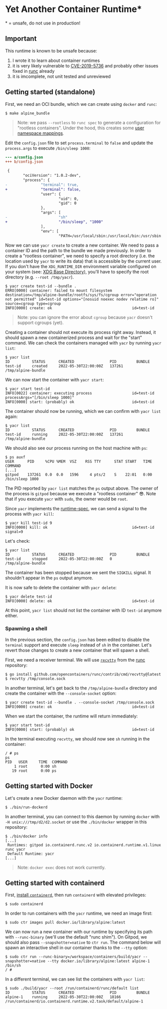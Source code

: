 # Yet Another Container Runtime\*

\* = unsafe, do not use in production!

## Important

This runtime is known to be unsafe because:

1. I wrote it to learn about container runtimes
2. it is very likely vulnerable to [CVE-2019-5736][] and probably other issues fixed in [runc][] already
3. it is imcomplete, not unit tested and unreviewed

## Getting started (standalone)

First, we need an OCI bundle, which we can create using `docker` and `runc`:

```
$ make alpine_bundle
```

> Note: we pass `--rootless` to `runc spec` to generate a configuration for "rootless containers". Under the hood, this creates some [user namespace mappings][].

Edit the `config.json` file to set `process.terminal` to `false` and update the `process.args` to execute `/bin/sleep 1000`:

```diff
--- a/config.json
+++ b/config.json

 {
        "ociVersion": "1.0.2-dev",
        "process": {
-               "terminal": true,
+               "terminal": false,
                "user": {
                        "uid": 0,
                        "gid": 0
                },
                "args": [
-                       "sh"
+                       "/bin/sleep", "1000"
                ],
                "env": [
                        "PATH=/usr/local/sbin:/usr/local/bin:/usr/sbin:/usr/bin:/sbin:/bin",
```

Now we can use `yacr create` to create a new container. We need to pass a container ID and the path to the bundle we made previously. In order to create a "rootless container", we need to specify a root directory (i.e. the location used by `yacr` to write its data) that is accessible by the current user. If you don't have the `XDG_RUNTIME_DIR` environment variable configured on your system (see: [XDG Base Directory][]), you'll have to specify the root directory (e.g. `--root /tmp/yacr`).

```
$ yacr create test-id --bundle .
ERRO[0000] container: failed to mount filesystem         destination=/tmp/alpine-bundle/rootfs/sys/fs/cgroup error="operation not permitted" id=test-id options="[nosuid noexec nodev relatime ro]" source=cgroup type=cgroup
INFO[0000] create: ok                                    id=test-id
```

> Note: you can ignore the error about `cgroup` because `yacr` doesn't support cgroups (yet).

Creating a container should not execute its process right away. Instead, it should spawn a new containerized process and wait for the "start" command. We can check the containers managed with `yacr` by running `yacr list`:

```
$ yacr list
ID          STATUS      CREATED                PID         BUNDLE
test-id     created     2022-05-30T22:00:00Z   137261      /tmp/alpine-bundle
```

We can now start the container with `yacr start`:

```
$ yacr start test-id
INFO[0022] container: executing process                  id=test-id processArgs="[/bin/sleep 1000]"
INFO[0000] start: (probably) ok                          id=test-id
```

The container should now be running, which we can confirm with `yacr list` again:

```
$ yacr list
ID          STATUS      CREATED                PID         BUNDLE
test-id     running     2022-05-30T22:00:00Z   137261      /tmp/alpine-bundle
```

We should also see our process running on the host machine with `ps`:

```
$ ps auxf
USER      PID     %CPU %MEM  VSZ    RSS TTY      STAT START   TIME COMMAND
[...]
gitpod    137261  0.0  0.0   1596     4 pts/2    S    22:01   0:00 /bin/sleep 1000
```

The PID reported by `yacr list` matches the `ps` output above. The owner of the process is `gitpod` because we execute a "rootless container" 😎. Note that if you execute `yacr` with `sudo`, the owner would be `root`.

Since `yacr` implements the [runtime-spec][], we can send a signal to the process with `yacr kill`:

```
$ yacr kill test-id 9
INFO[0000] kill: ok                                      id=test-id signal=9
```

Let's check:

```
$ yacr list
ID          STATUS      CREATED                PID         BUNDLE
test-id     stopped     2022-05-30T22:00:00Z   0           /tmp/alpine-bundle
```

The container has been stopped because we sent the `SIGKILL` signal. It shouldn't appear in the `ps` output anymore.

It is now safe to delete the container with `yacr delete`:

```
$ yacr delete test-id
INFO[0000] delete: ok                                    id=test-id
```

At this point, `yacr list` should not list the container with ID `test-id` anymore either.

### Spawning a shell

In the previous section, the `config.json` has been edited to disable the `terminal` support and execute `sleep` instead of `sh` in the container. Let's revert those changes to create a new container that will spawn a shell.

First, we need a receiver terminal. We will use [`recvtty`][recvtty] from the [runc][] repository:

```
$ go install github.com/opencontainers/runc/contrib/cmd/recvtty@latest
$ recvtty /tmp/console.sock
```

In another terminal, let's get back to the `/tmp/alpine-bundle` directory and create the container with the `--console-socket` option:

```
$ yacr create test-id --bundle . --console-socket /tmp/console.sock
INFO[0000] create: ok                                    id=test-id
```

When we start the container, the runtime will return immediately:

```
$ yacr start test-id
INFO[0000] start: (probably) ok                          id=test-id
```

In the terminal executing `recvtty`, we should now see `sh` running in the container:

```
/ # ps
ps
PID   USER     TIME  COMMAND
    1 root      0:00 sh
   19 root      0:00 ps
```

## Getting started with Docker

Let's create a new Docker daemon with the `yacr` runtime:

```
$ ./bin/run-dockerd
```

In another terminal, you can connect to this daemon by running `docker` with `-H unix:///tmp/d2/d2.socket` or use the `./bin/docker` wrapper in this repository:

```
$ ./bin/docker info
[...]
 Runtimes: gitpod io.containerd.runc.v2 io.containerd.runtime.v1.linux runc yacr
 Default Runtime: yacr
[...]
```

> Note: `docker exec` does not work currently.

## Getting started with containerd

First, [install `containerd`][install-containerd], then run `containerd` with elevated privileges:

```
$ sudo containerd
```

In order to run containers with the `yacr` runtime, we need an image first:

```
$ sudo ctr images pull docker.io/library/alpine:latest
```

We can now run a new container with our runtime by specifying its path with `--runc-binary` (we'll use the default "runc shim"). On Gitpod, we should also pass `--snapshotter=native` to `ctr run`. The command below will spawn an interactive shell in our container thanks to the `--tty` option:

```
$ sudo ctr run --runc-binary=/workspace/containers/build/yacr --snapshotter=native --tty docker.io/library/alpine:latest alpine-1 /bin/sh
/ #
```

In a different terminal, we can see list the containers with `yacr list`:

```
$ sudo ./build/yacr --root /run/containerd/runc/default list
ID          STATUS      CREATED                PID         BUNDLE
alpine-1    running     2022-05-30T22:00:00Z   18166       /run/containerd/io.containerd.runtime.v2.task/default/alpine-1
```

[cve-2019-5736]: https://unit42.paloaltonetworks.com/breaking-docker-via-runc-explaining-cve-2019-5736/
[install-containerd]: https://github.com/containerd/containerd/blob/main/docs/getting-started.md
[recvtty]: https://github.com/opencontainers/runc/blob/main/contrib/cmd/recvtty/recvtty.go
[runc]: https://github.com/opencontainers/runc/
[runtime-spec]: https://github.com/opencontainers/runtime-spec
[user namespace mappings]: https://github.com/opencontainers/runtime-spec/blob/27924127bf391ea7691924c6dcb01f3369d69fe2/config-linux.md#user-namespace-mappings
[xdg base directory]: https://specifications.freedesktop.org/basedir-spec/basedir-spec-latest.html
